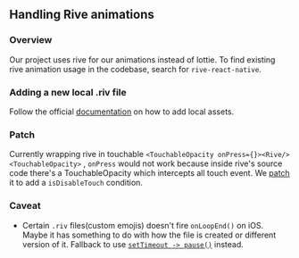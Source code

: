 ## Handling Rive animations

### Overview

Our project uses rive for our animations instead of lottie. To find existing rive animation usage in the codebase, search for `rive-react-native`.

### Adding a new local .riv file

Follow the official [documentation](https://rive.app/community/doc/loading-in-rive-files/doc8P5oDeLlH) on how to add local assets.

### Patch

Currently wrapping rive in touchable `<TouchableOpacity onPress={}><Rive/><TouchableOpacity>` , `onPress` would not work because inside rive's source code there's a TouchableOpacity which intercepts all touch event. We [patch](../patches/rive-react-native+6.2.3.patch) it to add a `isDisableTouch` condition.

### Caveat

- Certain `.riv` files(custom emojis) doesn't fire `onLoopEnd()` on iOS. Maybe it has something to do with how the file is created or different version of it. Fallback to use [`setTimeout -> pause()`](../src/component/EmojiRive.tsx) instead.
